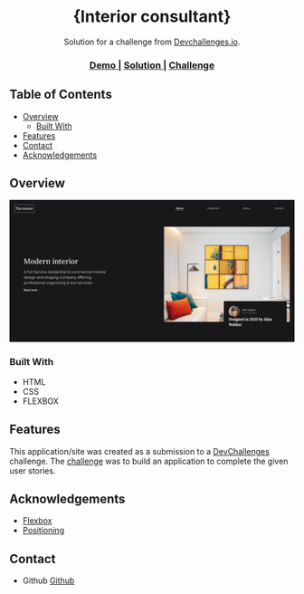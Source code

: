 <!-- Please update value in the {}  -->

<h1 align="center">{Interior consultant}</h1>

<div align="center">
   Solution for a challenge from  <a href="http://devchallenges.io" target="_blank">Devchallenges.io</a>.
</div>

<div align="center">
  <h3>
    <a href="https://interior-consultant-xi.vercel.app/">
      Demo
    </a>
    <span> | </span>
    <a href="https://github.com/aymanesarrar/DevChallenges/tree/master/interior">
      Solution
    </a>
    <span> | </span>
    <a href="https://devchallenges.io/challenges/Jymh2b2FyebRTUljkNcb">
      Challenge
    </a>
  </h3>
</div>

<!-- TABLE OF CONTENTS -->

## Table of Contents

- [Overview](#overview)
  - [Built With](#built-with)
- [Features](#features)
- [Contact](#contact)
- [Acknowledgements](#acknowledgements)

<!-- OVERVIEW -->

## Overview

![screenshot](Screenshot.png)


### Built With

<!-- This section should list any major frameworks that you built your project using. Here are a few examples.-->

- HTML
- CSS
- FLEXBOX

## Features

<!-- List the features of your application or follow the template. Don't share the figma file here :) -->

This application/site was created as a submission to a [DevChallenges](https://devchallenges.io/challenges) challenge. The [challenge](https://devchallenges.io/challenges/hhmesazsqgKXrTkYkt0U) was to build an application to complete the given user stories.


## Acknowledgements

<!-- This section should list any articles or add-ons/plugins that helps you to complete the project. This is optional but it will help you in the future. For exmpale -->

- [Flexbox](https://css-tricks.com/snippets/css/a-guide-to-flexbox/)
- [Positioning](https://developer.mozilla.org/en-US/docs/Learn/CSS/CSS_layout/Positioning)

## Contact

- Github [Github](https://github.com/aymanesarrar)
